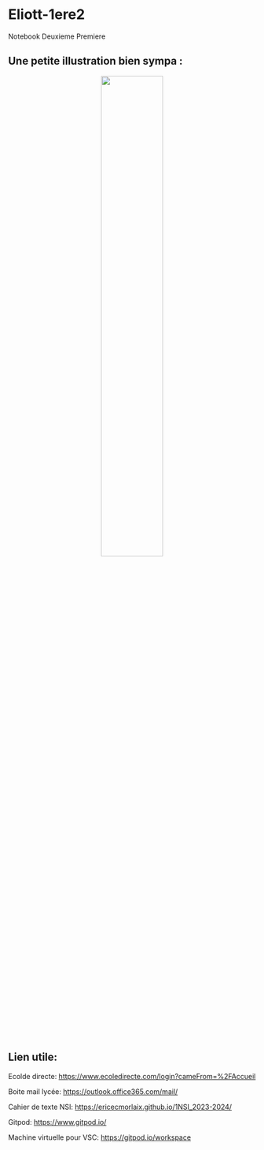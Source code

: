 # Eliott-1ere2
Notebook Deuxieme Premiere
## Une petite illustration bien sympa :
<p align="center">
  <img align="center" width="50%" src="https://www.gifcen.com/wp-content/uploads/2022/03/pepe-the-frog-gif-5.gif" />
  </p>

## Lien utile:

Ecolde directe: https://www.ecoledirecte.com/login?cameFrom=%2FAccueil

Boite mail lycée: https://outlook.office365.com/mail/

Cahier de texte NSI: https://ericecmorlaix.github.io/1NSI_2023-2024/

Gitpod: https://www.gitpod.io/

Machine virtuelle pour VSC: https://gitpod.io/workspace
